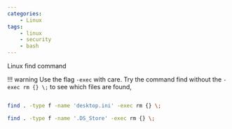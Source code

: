 ```yaml
---
categories:
    - Linux
tags:
    - linux
    - security
    - bash
---
```


Linux find command

!!! warning
    Use the flag `-exec` with care.
    Try the command find without the `-exec rm {} \;` to see which files are found,

```bash

find . -type f -name 'desktop.ini' -exec rm {} \;

find . -type f -name '.DS_Store' -exec rm {} \;

```
